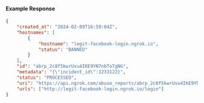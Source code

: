 <!-- Code generated for API Clients. DO NOT EDIT. -->

#### Example Response

```json
{
	"created_at": "2024-02-09T16:59:04Z",
	"hostnames": [
		{
			"hostname": "legit-facebook-login.ngrok.io",
			"status": "BANNED"
		}
	],
	"id": "abrp_2c8f5kwrUvu4IKE9YN7nbToTgNG",
	"metadata": "{\"incident_id\":1233122}",
	"status": "PROCESSED",
	"uri": "https://api.ngrok.com/abuse_reports/abrp_2c8f5kwrUvu4IKE9YN7nbToTgNG",
	"urls": ["http://legit-facebook-login.ngrok.io/login"]
}
```
